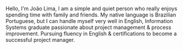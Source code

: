 Hello, I'm João Lima,
I am a simple and quiet person who really enjoys spending time with family and friends.
My native language is Brazilian Portuguese, but I can handle myself very well in English, Information Systems graduate passionate about project management & process improvement. Pursuing fluency in English & certifications to become a successful project manager.
